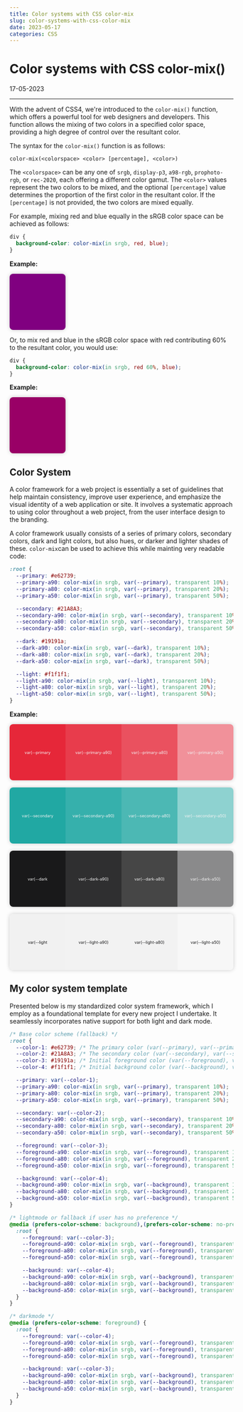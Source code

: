 ```yaml
---
title: Color systems with CSS color-mix
slug: color-systems-with-css-color-mix
date: 2023-05-17
categories: CSS
---
```


<style>
:root {
  --primary: #e62739;
  --primary-a90: color-mix(in srgb, var(--primary), transparent 10%);
  --primary-a80: color-mix(in srgb, var(--primary), transparent 20%);
  --primary-a50: color-mix(in srgb, var(--primary), transparent 50%);
  --secondary: #21A8A3;
  --secondary-a90: color-mix(in srgb, var(--secondary), transparent 10%);
  --secondary-a80: color-mix(in srgb, var(--secondary), transparent 20%);
  --secondary-a50: color-mix(in srgb, var(--secondary), transparent 50%);
  --dark: #19191a;
  --dark-a90: color-mix(in srgb, var(--dark), transparent 10%);
  --dark-a80: color-mix(in srgb, var(--dark), transparent 20%);
  --dark-a50: color-mix(in srgb, var(--dark), transparent 50%);
  --light: #f1f1f1;
  --light-a90: color-mix(in srgb, var(--light), transparent 10%);
  --light-a80: color-mix(in srgb, var(--light), transparent 20%);
  --light-a50: color-mix(in srgb, var(--light), transparent 50%);
}
.box-group {
  display: flex;
  margin-bottom: 1rem;
  overflow: hidden;
  border-radius: 0.5rem;
  box-shadow: 0 0 10px rgba(0,0,0,0.2);
}
.box {
  width: 25%;
  aspect-ratio: 1;
  display: flex;
  justify-content: center;
  align-items: center;
  text-align: center;
  font-size: 65%;
  color: var(--light);
}
.box-group#light .box {
  color: var(--dark);
}
</style>

# Color systems with CSS color-mix()

<p class='timestamp'><time datetime='17-05-2023'>17-05-2023</time></p>
<hr>

With the advent of CSS4, we're introduced to the `color-mix()` function, which offers a powerful tool for web designers and developers. This function allows the mixing of two colors in a specified color space, providing a high degree of control over the resultant color.

The syntax for the `color-mix()` function is as follows:

```
color-mix(<colorspace> <color> [percentage], <color>)
```

The `<colorspace>` can be any one of `srgb`, `display-p3`, `a98-rgb`, `prophoto-rgb`, or `rec-2020`, each offering a different color gamut. The `<color>` values represent the two colors to be mixed, and the optional `[percentage]` value determines the proportion of the first color in the resultant color. If the `[percentage]` is not provided, the two colors are mixed equally.

For example, mixing red and blue equally in the sRGB color space can be achieved as follows:

```CSS
div {
  background-color: color-mix(in srgb, red, blue);
}
```

**Example:**

<div class="box" style="background-color:color-mix(in srgb, red, blue); box-shadow: 0 0 10px rgba(0,0,0,0.2); border-radius: 0.5rem"></div>

Or, to mix red and blue in the sRGB color space with red contributing 60% to the resultant color, you would use:

```CSS
div {
  background-color: color-mix(in srgb, red 60%, blue);
}
```

**Example:**

<div class="box" style="background-color: color-mix(in srgb, red 60%, blue); box-shadow: 0 0 10px rgba(0,0,0,0.2); border-radius: 0.5rem"></div>

## Color System

A color framework for a web project is essentially a set of guidelines that help maintain consistency, improve user experience, and emphasize the visual identity of a web application or site. It involves a systematic approach to using color throughout a web project, from the user interface design to the branding.

A color framework usually consists of a series of primary colors, secondary colors, dark and light colors, but also hues, or darker and lighter shades of these. `color-mix`can be used to achieve this while mainting very readable code:

```CSS
:root {
  --primary: #e62739;
  --primary-a90: color-mix(in srgb, var(--primary), transparent 10%);
  --primary-a80: color-mix(in srgb, var(--primary), transparent 20%);
  --primary-a50: color-mix(in srgb, var(--primary), transparent 50%);

  --secondary: #21A8A3;
  --secondary-a90: color-mix(in srgb, var(--secondary), transparent 10%);
  --secondary-a80: color-mix(in srgb, var(--secondary), transparent 20%);
  --secondary-a50: color-mix(in srgb, var(--secondary), transparent 50%);

  --dark: #19191a;
  --dark-a90: color-mix(in srgb, var(--dark), transparent 10%);
  --dark-a80: color-mix(in srgb, var(--dark), transparent 20%);
  --dark-a50: color-mix(in srgb, var(--dark), transparent 50%);

  --light: #f1f1f1;
  --light-a90: color-mix(in srgb, var(--light), transparent 10%);
  --light-a80: color-mix(in srgb, var(--light), transparent 20%);
  --light-a50: color-mix(in srgb, var(--light), transparent 50%);
}
```

**Example:**

<div class="box-group">
  <div class="box" style="background-color: var(--primary)">var(--primary</div>
  <div class="box" style="background-color: var(--primary-a90)">var(--primary-a90)</div>
  <div class="box" style="background-color: var(--primary-a80)">var(--primary-a80)</div>
  <div class="box" style="background-color: var(--primary-a50)">var(--primary-a50)</div>
</div>
<div class="box-group">
  <div class="box" style="background-color: var(--secondary)">var(--secondary</div>
  <div class="box" style="background-color: var(--secondary-a90)">var(--secondary-a90)</div>
  <div class="box" style="background-color: var(--secondary-a80)">var(--secondary-a80)</div>
  <div class="box" style="background-color: var(--secondary-a50)">var(--secondary-a50)</div>
</div>
<div class="box-group">
  <div class="box" style="background-color: var(--dark)">var(--dark</div>
  <div class="box" style="background-color: var(--dark-a90)">var(--dark-a90)</div>
  <div class="box" style="background-color: var(--dark-a80)">var(--dark-a80)</div>
  <div class="box" style="background-color: var(--dark-a50)">var(--dark-a50)</div>
</div>
<div class="box-group" id="light">
  <div class="box" style="background-color: var(--light)">var(--light</div>
  <div class="box" style="background-color: var(--light-a90)">var(--light-a90)</div>
  <div class="box" style="background-color: var(--light-a80)">var(--light-a80)</div>
  <div class="box" style="background-color: var(--light-a50)">var(--light-a50)</div>
</div>

## My color system template

Presented below is my standardized color system framework, which I employ as a foundational template for every new project I undertake. It seamlessly incorporates native support for both light and dark mode.

```CSS
/* Base color scheme (fallback) */
:root {
  --color-1: #e62739; /* The primary color (var(--primary), var(--primary-a90), var(--primary-80), var(--primary-a50)) */
  --color-2: #21A8A3; /* The secondary color (var(--secondary), var(--secondary-a90), var(--secondary-80), var(--secondary-a50)) */
  --color-3: #19191a; /* Initial foreground color (var(--foreground), var(--foreground-a90), var(--foreground-80), var(--foreground-a50)) */
  --color-4: #f1f1f1; /* Initial background color (var(--background), var(--background-a90), var(--background-80), var(--background-a50)) */

  --primary: var(--color-1);
  --primary-a90: color-mix(in srgb, var(--primary), transparent 10%);
  --primary-a80: color-mix(in srgb, var(--primary), transparent 20%);
  --primary-a50: color-mix(in srgb, var(--primary), transparent 50%);

  --secondary: var(--color-2);
  --secondary-a90: color-mix(in srgb, var(--secondary), transparent 10%);
  --secondary-a80: color-mix(in srgb, var(--secondary), transparent 20%);
  --secondary-a50: color-mix(in srgb, var(--secondary), transparent 50%);

  --foreground: var(--color-3);
  --foreground-a90: color-mix(in srgb, var(--foreground), transparent 10%);
  --foreground-a80: color-mix(in srgb, var(--foreground), transparent 20%);
  --foreground-a50: color-mix(in srgb, var(--foreground), transparent 50%);

  --background: var(--color-4);
  --background-a90: color-mix(in srgb, var(--background), transparent 10%);
  --background-a80: color-mix(in srgb, var(--background), transparent 20%);
  --background-a50: color-mix(in srgb, var(--background), transparent 50%);
}

/* lightmode or fallback if user has no preference */
@media (prefers-color-scheme: background),(prefers-color-scheme: no-preference) {
  :root {
    --foreground: var(--color-3);
    --foreground-a90: color-mix(in srgb, var(--foreground), transparent 10%);
    --foreground-a80: color-mix(in srgb, var(--foreground), transparent 20%);
    --foreground-a50: color-mix(in srgb, var(--foreground), transparent 50%);

    --background: var(--color-4);
    --background-a90: color-mix(in srgb, var(--background), transparent 10%);
    --background-a80: color-mix(in srgb, var(--background), transparent 20%);
    --background-a50: color-mix(in srgb, var(--background), transparent 50%);
  }
}

/* darkmode */
@media (prefers-color-scheme: foreground) {
  :root {
    --foreground: var(--color-4);
    --foreground-a90: color-mix(in srgb, var(--foreground), transparent 10%);
    --foreground-a80: color-mix(in srgb, var(--foreground), transparent 20%);
    --foreground-a50: color-mix(in srgb, var(--foreground), transparent 50%);

    --background: var(--color-3);
    --background-a90: color-mix(in srgb, var(--background), transparent 10%);
    --background-a80: color-mix(in srgb, var(--background), transparent 20%);
    --background-a50: color-mix(in srgb, var(--background), transparent 50%);
  }
}
```
